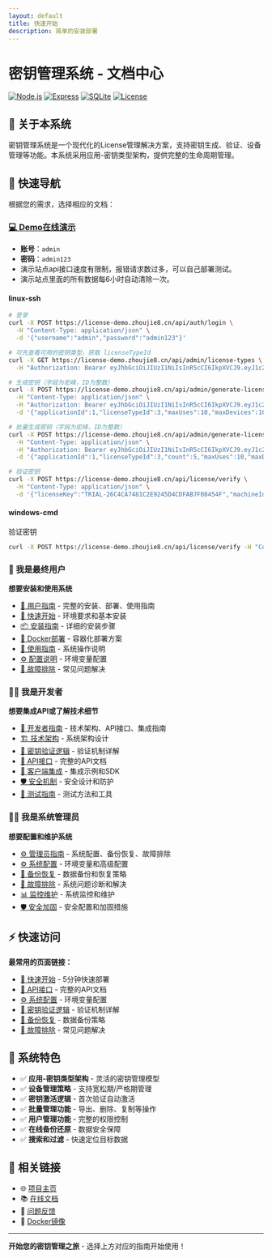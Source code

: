 ```yaml
---
layout: default
title: 快速开始
description: 简单的安装部署
---
```


# 密钥管理系统 - 文档中心

[![Node.js](https://img.shields.io/badge/Node.js-18+-green.svg)](https://nodejs.org/)
[![Express](https://img.shields.io/badge/Express-4.18+-blue.svg)](https://expressjs.com/)
[![SQLite](https://img.shields.io/badge/SQLite-3.0+-orange.svg)](https://www.sqlite.org/)
[![License](https://img.shields.io/badge/License-MIT-yellow.svg)](https://github.com/vbskycn/License/blob/main/LICENSE)

## 📖 关于本系统

密钥管理系统是一个现代化的License管理解决方案，支持密钥生成、验证、设备管理等功能。本系统采用应用-密钥类型架构，提供完整的生命周期管理。

## 🚀 快速导航

根据您的需求，选择相应的文档：

### [💻 Demo在线演示](https://license-demo.zhoujie8.cn/)  

- **账号**：`admin`  
- **密码**：`admin123`  
- 演示站点api接口速度有限制，报错请求数过多，可以自己部署测试。
- 演示站点里面的所有数据每6小时自动清除一次。

#### linux-ssh

```bash
# 登录
curl -X POST https://license-demo.zhoujie8.cn/api/auth/login \
  -H "Content-Type: application/json" \
  -d '{"username":"admin","password":"admin123"}'

# 可先查看可用的密钥类型，获取 licenseTypeId
curl -X GET https://license-demo.zhoujie8.cn/api/admin/license-types \
  -H "Authorization: Bearer eyJhbGciOiJIUzI1NiIsInR5cCI6IkpXVCJ9.eyJ1c2VySWQiOjEsInVzZXJuYW1lIjoiYWRtaW4iLCJyb2xlIjoiYWRtaW4iLCJpYXQiOjE3NTQ2MjkxMDIsImV4cCI6MTc1NDYzNjMwMn0.mRLX4DqwYWPkwQRAdc8n8nwNHWe6_cDrF6vKBp4lJsc"

# 生成密钥（字段为驼峰，ID为整数）
curl -X POST https://license-demo.zhoujie8.cn/api/admin/generate-license \
  -H "Content-Type: application/json" \
  -H "Authorization: Bearer eyJhbGciOiJIUzI1NiIsInR5cCI6IkpXVCJ9.eyJ1c2VySWQiOjEsInVzZXJuYW1lIjoiYWRtaW4iLCJyb2xlIjoiYWRtaW4iLCJpYXQiOjE3NTQ2MjkxMDIsImV4cCI6MTc1NDYzNjMwMn0.mRLX4DqwYWPkwQRAdc8n8nwNHWe6_cDrF6vKBp4lJsc" \
  -d '{"applicationId":1,"licenseTypeId":3,"maxUses":10,"maxDevices":10,"validityDays":365}'

# 批量生成密钥（字段为驼峰，ID为整数）
curl -X POST https://license-demo.zhoujie8.cn/api/admin/generate-licenses \
  -H "Content-Type: application/json" \
  -H "Authorization: Bearer eyJhbGciOiJIUzI1NiIsInR5cCI6IkpXVCJ9.eyJ1c2VySWQiOjEsInVzZXJuYW1lIjoiYWRtaW4iLCJyb2xlIjoiYWRtaW4iLCJpYXQiOjE3NTQ2MjkxMDIsImV4cCI6MTc1NDYzNjMwMn0.mRLX4DqwYWPkwQRAdc8n8nwNHWe6_cDrF6vKBp4lJsc" \
  -d '{"applicationId":1,"licenseTypeId":3,"count":5,"maxUses":10,"maxDevices":10,"validityDays":365}'

# 验证密钥
curl -X POST https://license-demo.zhoujie8.cn/api/license/verify \
  -H "Content-Type: application/json" \
  -d '{"licenseKey":"TRIAL-26C4CA7481C2E9245D4CDFAB7F08454F","machineId":"machine_1213"}'
```

#### windows-cmd

验证密钥

```bash
curl -X POST https://license-demo.zhoujie8.cn/api/license/verify -H "Content-Type: application/json" -d "{\"licenseKey\":\"TRIAL-26C4CA7481C2E9245D4CDFAB7F08454F\",\"machineId\":\"test-device-091\"}"
```



### 👤 我是最终用户

**想要安装和使用系统**

  - [📖 用户指南](user-guide.md) - 完整的安装、部署、使用指南
  - [🚀 快速开始](user-guide.md#_1) - 环境要求和基本安装
  - [📦 安装指南](user-guide.md#_6) - 详细的安装步骤
  - [🐳 Docker部署](user-guide.md#docker) - 容器化部署方案
  - [📖 使用指南](user-guide.md#_12) - 系统操作说明
  - [⚙️ 配置说明](user-guide.md#_21) - 环境变量配置
  - [🔧 故障排除](user-guide.md#_27) - 常见问题解决

### 👨‍💻 我是开发者
**想要集成API或了解技术细节**

  - [🔧 开发者指南](developer-guide.md) - 技术架构、API接口、集成指南
  - [🏗️ 技术架构](developer-guide.md#_1) - 系统架构设计
  - [🔐 密钥验证逻辑](developer-guide.md#_6) - 验证机制详解
  - [📡 API接口](developer-guide.md#api) - 完整的API文档
  - [🔗 客户端集成](developer-guide.md#_34) - 集成示例和SDK
  - [🛡️ 安全机制](developer-guide.md#_40) - 安全设计和防护
  - [🧪 测试指南](developer-guide.md#_42) - 测试方法和工具

### 👨‍💼 我是系统管理员
**想要配置和维护系统**

  - [⚙️ 管理员指南](admin-guide.md) - 系统配置、备份恢复、故障排除
  - [⚙️ 系统配置](admin-guide.md#_1) - 环境变量和高级配置
  - [💾 备份恢复](admin-guide.md#_15) - 数据备份和恢复策略
  - [🔧 故障排除](admin-guide.md#_28) - 系统问题诊断和解决
  - [📊 监控维护](admin-guide.md#_36) - 系统监控和维护
  - [🛡️ 安全加固](admin-guide.md#_46) - 安全配置和加固措施

## ⚡ 快速访问

**最常用的页面链接：**

- [🚀 快速开始](user-guide.md#_1) - 5分钟快速部署
- [📡 API接口](developer-guide.md#api) - 完整的API文档
- [⚙️ 系统配置](admin-guide.md#_1) - 环境变量配置
- [🔐 密钥验证逻辑](developer-guide.md#_6) - 验证机制详解
- [💾 备份恢复](admin-guide.md#_15) - 数据备份策略
- [🔧 故障排除](user-guide.md#_27) - 常见问题解决

## 🎯 系统特色

- ✅ **应用-密钥类型架构** - 灵活的密钥管理模型
- ✅ **设备管理策略** - 支持宽松期/严格期管理
- ✅ **密钥激活逻辑** - 首次验证自动激活
- ✅ **批量管理功能** - 导出、删除、复制等操作
- ✅ **用户管理功能** - 完整的权限控制
- ✅ **在线备份还原** - 数据安全保障
- ✅ **搜索和过滤** - 快速定位目标数据

## 🔗 相关链接

- 🌐 [项目主页](https://github.com/vbskycn/LicenseM)
- 📚 [在线文档](https://license.zhoujie8.cn/)
- 🐛 [问题反馈](https://github.com/vbskycn/LicenseM/issues)
- 🐳 [Docker镜像](https://hub.docker.com/r/zhoujie218/license-management-system)

---

**开始您的密钥管理之旅** - 选择上方对应的指南开始使用！ 